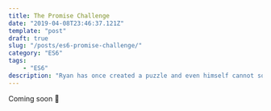```yaml
---
title: The Promise Challenge
date: "2019-04-08T23:46:37.121Z"
template: "post"
draft: true
slug: "/posts/es6-promise-challenge/"
category: "ES6"
tags:
    - "ES6"
description: "Ryan has once created a puzzle and even himself cannot solve... Well, during the live demo. And let's see what actually happened 👀"
---
```


Coming soon 🤣
